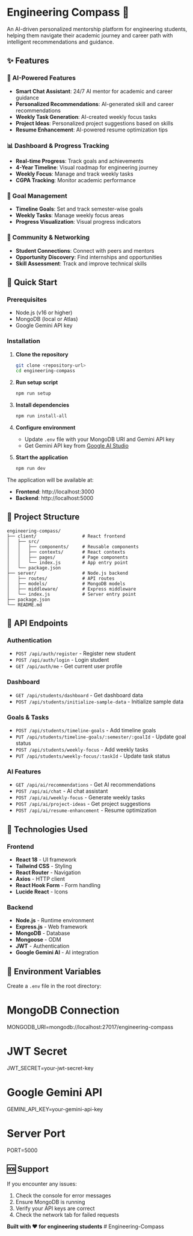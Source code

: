 # Engineering Compass 🧭

An AI-driven personalized mentorship platform for engineering students, helping them navigate their academic journey and career path with intelligent recommendations and guidance.

## ✨ Features

### 🤖 AI-Powered Features
- **Smart Chat Assistant**: 24/7 AI mentor for academic and career guidance
- **Personalized Recommendations**: AI-generated skill and career recommendations
- **Weekly Task Generation**: AI-created weekly focus tasks
- **Project Ideas**: Personalized project suggestions based on skills
- **Resume Enhancement**: AI-powered resume optimization tips

### 📊 Dashboard & Progress Tracking
- **Real-time Progress**: Track goals and achievements
- **4-Year Timeline**: Visual roadmap for engineering journey
- **Weekly Focus**: Manage and track weekly tasks
- **CGPA Tracking**: Monitor academic performance

### 🎯 Goal Management
- **Timeline Goals**: Set and track semester-wise goals
- **Weekly Tasks**: Manage weekly focus areas
- **Progress Visualization**: Visual progress indicators

### 👥 Community & Networking
- **Student Connections**: Connect with peers and mentors
- **Opportunity Discovery**: Find internships and opportunities
- **Skill Assessment**: Track and improve technical skills

## 🚀 Quick Start

### Prerequisites
- Node.js (v16 or higher)
- MongoDB (local or Atlas)
- Google Gemini API key

### Installation

1. **Clone the repository**
   ```bash
   git clone <repository-url>
   cd engineering-compass
   ```

2. **Run setup script**
   ```bash
   npm run setup
   ```

3. **Install dependencies**
   ```bash
   npm run install-all
   ```

4. **Configure environment**
   - Update `.env` file with your MongoDB URI and Gemini API key
   - Get Gemini API key from [Google AI Studio](https://makersuite.google.com/app/apikey)

5. **Start the application**
   ```bash
   npm run dev
   ```

The application will be available at:
- **Frontend**: http://localhost:3000
- **Backend**: http://localhost:5000

## 📁 Project Structure

```
engineering-compass/
├── client/                 # React frontend
│   ├── src/
│   │   ├── components/     # Reusable components
│   │   ├── contexts/       # React contexts
│   │   ├── pages/          # Page components
│   │   └── index.js        # App entry point
│   └── package.json
├── server/                 # Node.js backend
│   ├── routes/             # API routes
│   ├── models/             # MongoDB models
│   ├── middleware/         # Express middleware
│   └── index.js            # Server entry point
├── package.json
└── README.md
```

## 🔧 API Endpoints

### Authentication
- `POST /api/auth/register` - Register new student
- `POST /api/auth/login` - Login student
- `GET /api/auth/me` - Get current user profile

### Dashboard
- `GET /api/students/dashboard` - Get dashboard data
- `POST /api/students/initialize-sample-data` - Initialize sample data

### Goals & Tasks
- `POST /api/students/timeline-goals` - Add timeline goals
- `PUT /api/students/timeline-goals/:semester/:goalId` - Update goal status
- `POST /api/students/weekly-focus` - Add weekly tasks
- `PUT /api/students/weekly-focus/:taskId` - Update task status

### AI Features
- `GET /api/ai/recommendations` - Get AI recommendations
- `POST /api/ai/chat` - AI chat assistant
- `POST /api/ai/weekly-focus` - Generate weekly tasks
- `POST /api/ai/project-ideas` - Get project suggestions
- `POST /api/ai/resume-enhancement` - Resume optimization

## 🎨 Technologies Used

### Frontend
- **React 18** - UI framework
- **Tailwind CSS** - Styling
- **React Router** - Navigation
- **Axios** - HTTP client
- **React Hook Form** - Form handling
- **Lucide React** - Icons

### Backend
- **Node.js** - Runtime environment
- **Express.js** - Web framework
- **MongoDB** - Database
- **Mongoose** - ODM
- **JWT** - Authentication
- **Google Gemini AI** - AI integration

## 🔐 Environment Variables

Create a `.env` file in the root directory:


# MongoDB Connection
MONGODB_URI=mongodb://localhost:27017/engineering-compass

# JWT Secret
JWT_SECRET=your-jwt-secret-key

# Google Gemini API
GEMINI_API_KEY=your-gemini-api-key

# Server Port
PORT=5000


## 🆘 Support

If you encounter any issues:
1. Check the console for error messages
2. Ensure MongoDB is running
3. Verify your API keys are correct
4. Check the network tab for failed requests



**Built with ❤️ for engineering students**
#   E n g i n e e r i n g - C o m p a s s 
 
 
